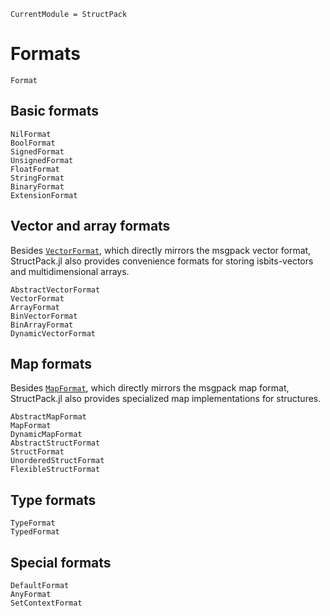 
```@meta
CurrentModule = StructPack
```

# Formats

```@docs
Format
```

## Basic formats

```@docs
NilFormat
BoolFormat
SignedFormat
UnsignedFormat
FloatFormat
StringFormat
BinaryFormat
ExtensionFormat
```

## Vector and array formats

Besides [`VectorFormat`](@ref), which directly mirrors the msgpack vector format, StructPack.jl also provides convenience formats for storing isbits-vectors and multidimensional arrays.

```@docs
AbstractVectorFormat
VectorFormat
ArrayFormat
BinVectorFormat
BinArrayFormat
DynamicVectorFormat
```

## Map formats

Besides [`MapFormat`](@ref), which directly mirrors the msgpack map format, StructPack.jl also provides specialized map implementations for structures.

```@docs
AbstractMapFormat
MapFormat
DynamicMapFormat
AbstractStructFormat
StructFormat
UnorderedStructFormat
FlexibleStructFormat
```

## Type formats

```@docs
TypeFormat
TypedFormat
```

## Special formats

```@docs
DefaultFormat
AnyFormat
SetContextFormat
```
